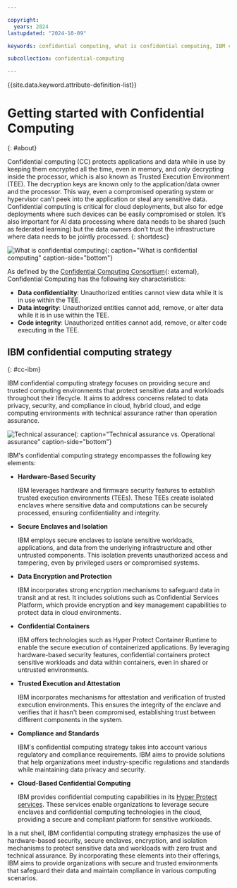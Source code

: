 ```yaml
---

copyright:
  years: 2024
lastupdated: "2024-10-09"

keywords: confidential computing, what is confidential computing, IBM confidential computing, IBM Cloud confidential computing

subcollection: confidential-computing

---
```


{{site.data.keyword.attribute-definition-list}}

# Getting started with Confidential Computing
{: #about}

Confidential computing (CC) protects applications and data while in use by keeping them encrypted all the time, even in memory, and only decrypting inside the processor, which is also known as Trusted Execution Environment (TEE). The decryption keys are known only to the application/data owner and the processor. This way, even a compromised operating system or hypervisor can’t peek into the application or steal any sensitive data. Confidential computing is critical for cloud deployments, but also for edge deployments where such devices can be easily compromised or stolen. It’s also important for AI data processing where data needs to be shared (such as federated learning) but the data owners don’t trust the infrastructure where data needs to be jointly processed.
{: shortdesc}

![What is confidential computing](../images/what-is-cc.jpg){: caption="What is confidential computing" caption-side="bottom"}

As defined by the [Confidential Computing Consortium](https://confidentialcomputing.io/wp-content/uploads/sites/85/2021/03/confidentialcomputing_outreach_whitepaper-8-5x11-1.pdf){: external}, Confidential Computing has the following key characteristics: 

* **Data confidentiality**: Unauthorized entities cannot view data while it is in use within the TEE.
* **Data integrity**: Unauthorized entities cannot add, remove, or alter data while it is in use within the TEE.
* **Code integrity**: Unauthorized entities cannot add, remove, or alter code executing in the TEE.

## IBM confidential computing strategy
{: #cc-ibm}

IBM confidential computing strategy focuses on providing secure and trusted computing environments that protect sensitive data and workloads throughout their lifecycle. It aims to address concerns related to data privacy, security, and compliance in cloud, hybrid cloud, and edge computing environments with technical assurance rather than operation assurance.

![Technical assurance](../images/technical-assurance.png){: caption="Technical assurance vs. Operational assurance" caption-side="bottom"}

IBM's confidential computing strategy encompasses the following key elements:

- **Hardware-Based Security**

  IBM leverages hardware and firmware security features to establish trusted execution environments (TEEs). These TEEs create isolated enclaves where sensitive data and computations can be securely processed, ensuring confidentiality and integrity.

- **Secure Enclaves and Isolation**

  IBM employs secure enclaves to isolate sensitive workloads, applications, and data from the underlying infrastructure and other untrusted components. This isolation prevents unauthorized access and tampering, even by privileged users or compromised systems.

- **Data Encryption and Protection**

  IBM incorporates strong encryption mechanisms to safeguard data in transit and at rest. It includes solutions such as Confidential Services Platform, which provide encryption and key management capabilities to protect data in cloud environments.

- **Confidential Containers**

  IBM offers technologies such as Hyper Protect Container Runtime to enable the secure execution of containerized applications. By leveraging hardware-based security features, confidential containers protect sensitive workloads and data within containers, even in shared or untrusted environments.

- **Trusted Execution and Attestation**

  IBM incorporates mechanisms for attestation and verification of trusted execution environments. This ensures the integrity of the enclave and verifies that it hasn't been compromised, establishing trust between different components in the system.

- **Compliance and Standards**

  IBM's confidential computing strategy takes into account various regulatory and compliance requirements. IBM aims to provide solutions that help organizations meet industry-specific regulations and standards while maintaining data privacy and security.

- **Cloud-Based Confidential Computing**

  IBM provides confidential computing capabilities in its [Hyper Protect services](/docs/confidential-computing?topic=confidential-computing-hyper-protect-overview). These services enable organizations to leverage secure enclaves and confidential computing technologies in the cloud, providing a secure and compliant platform for sensitive workloads.

In a nut shell, IBM confidential computing strategy emphasizes the use of hardware-based security, secure enclaves, encryption, and isolation mechanisms to protect sensitive data and workloads with zero trust and technical assurance. By incorporating these elements into their offerings, IBM aims to provide organizations with secure and trusted environments that safeguard their data and maintain compliance in various computing scenarios.
